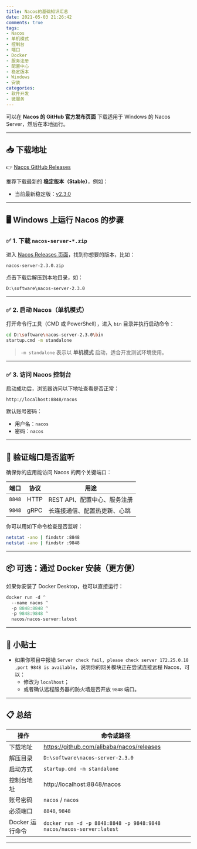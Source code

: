 ```yaml
---
title: Nacos的基础知识汇总
date: 2021-05-03 21:26:42
comments: true
tags:
- Nacos
- 单机模式
- 控制台
- 端口
- Docker
- 服务注册
- 配置中心
- 稳定版本
- Windows
- 安装
categories:
- 软件开发
- 微服务
---
```




可以在 **Nacos 的 GitHub 官方发布页面** 下载适用于 Windows 的 Nacos Server，然后在本地运行。

---

## 📥 下载地址

👉 [Nacos GitHub Releases](https://github.com/alibaba/nacos/releases)

推荐下载最新的 **稳定版本（Stable）**，例如：

- 当前最新稳定版：[v2.3.0](https://github.com/alibaba/nacos/releases/tag/2.3.0)

---

## 🖥️ Windows 上运行 Nacos 的步骤

### ✅ 1. 下载 `nacos-server-*.zip`

进入 [Nacos Releases 页面](https://github.com/alibaba/nacos/releases)，找到你想要的版本，比如：

```
nacos-server-2.3.0.zip
```


点击下载后解压到本地目录，如：

```
D:\software\nacos-server-2.3.0
```


---

### ✅ 2. 启动 Nacos（单机模式）

打开命令行工具（CMD 或 PowerShell），进入 `bin` 目录并执行启动命令：

```bash
cd D:\software\nacos-server-2.3.0\bin
startup.cmd -m standalone
```


> `-m standalone` 表示以 **单机模式** 启动，适合开发测试环境使用。

---

### ✅ 3. 访问 Nacos 控制台

启动成功后，浏览器访问以下地址查看是否正常：

```
http://localhost:8848/nacos
```


默认账号密码：

- 用户名：`nacos`
- 密码：`nacos`

---

## 🔌 验证端口是否监听

确保你的应用能访问 Nacos 的两个关键端口：

| 端口 | 协议 | 用途 |
|------|------|------|
| `8848` | HTTP | REST API、配置中心、服务注册 |
| `9848` | gRPC | 长连接通信、配置热更新、心跳 |

你可以用如下命令检查是否监听：

```bash
netstat -ano | findstr :8848
netstat -ano | findstr :9848
```


---

## 📦 可选：通过 Docker 安装（更方便）

如果你安装了 Docker Desktop，也可以直接运行：

```powershell
docker run -d ^
  --name nacos ^
  -p 8848:8848 ^
  -p 9848:9848 ^
  nacos/nacos-server:latest
```


---

## 🧠 小贴士

- 如果你项目中报错 `Server check fail, please check server 172.25.0.18 ,port 9848 is available`，说明你的网关模块正在尝试连接远程 Nacos，可以：
  - 修改为 `localhost`；
  - 或者确认远程服务器的防火墙是否开放 `9848` 端口。

---

## 📋 总结

| 操作 | 命令或路径 |
|------|------------|
| 下载地址 | https://github.com/alibaba/nacos/releases |
| 解压目录 | `D:\software\nacos-server-2.3.0` |
| 启动方式 | `startup.cmd -m standalone` |
| 控制台地址 | http://localhost:8848/nacos |
| 账号密码 | `nacos` / `nacos` |
| 必须端口 | `8848`, `9848` |
| Docker 运行命令 | `docker run -d -p 8848:8848 -p 9848:9848 nacos/nacos-server:latest` |

---
